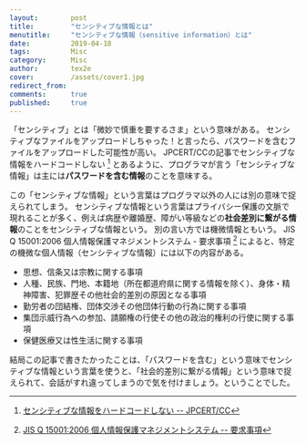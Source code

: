 ```yaml
---
layout:        post
title:         "センシティブな情報とは"
menutitle:     "センシティブな情報（sensitive information）とは"
date:          2019-04-18
tags:          Misc
category:      Misc
author:        tex2e
cover:         /assets/cover1.jpg
redirect_from:
comments:      true
published:     true
---
```


「センシティブ」とは「微妙で慎重を要するさま」という意味がある。
センシティブなファイルをアップロードしちゃった！と言ったら、パスワードを含むファイルをアップロードした可能性が高い。
JPCERT/CCの記事でセンシティブな情報をハードコードしない [^1] とあるように、プログラマが言う「センシティブな情報」は主には**パスワードを含む情報**のことを意味する。

この「センシティブな情報」という言葉はプログラマ以外の人には別の意味で捉えられてしまう。
センシティブな情報という言葉はプライバシー保護の文脈で現れることが多く、例えば病歴や離婚歴、障がい等級などの**社会差別に繋がる情報**のことをセンシティブな情報という。
別の言い方では機微情報ともいう。
JIS Q 15001:2006 個人情報保護マネジメントシステム - 要求事項 [^2] によると、特定の機微な個人情報（センシティブな情報）には以下の内容がある。

- 思想、信条又は宗教に関する事項
- 人種、民族、門地、本籍地（所在都道府県に関する情報を除く）、身体・精神障害、犯罪歴その他社会的差別の原因となる事項
- 勤労者の団結権、団体交渉その他団体行動の行為に関する事項
- 集団示威行為への参加、請願権の行使その他の政治的権利の行使に関する事項
- 保健医療又は性生活に関する事項

結局この記事で書きたかったことは、「パスワードを含む」という意味でセンシティブな情報という言葉を使うと、「社会的差別に繋がる情報」という意味で捉えられて、会話がすれ違ってしまうので気を付けましょう。ということでした。

[^1]: [センシティブな情報をハードコードしない -- JPCERT/CC](https://www.jpcert.or.jp/java-rules/msc03-j.html)
[^2]: [JIS Q 15001:2006 個人情報保護マネジメントシステム -- 要求事項](https://kikakurui.com/q/Q15001-2006-01.html)
